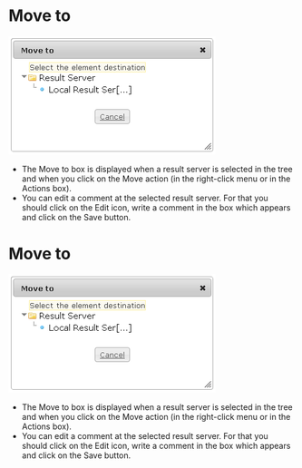 <!--
created_at: '2012-03-29 15:59:20'
updated_at: '2013-03-13 14:20:30'
authors:
    - 'Jérôme Bogaerts'
contributors:
    - 'Franck Gismondi'
tags:
    - Deliveries
-->

Move to
=======

![](../resources/resultservers-move.png)

-   The Move to box is displayed when a result server is selected in the tree and when you click on the Move action (in the right-click menu or in the Actions box).
-   You can edit a comment at the selected result server. For that you should click on the Edit icon, write a comment in the box which appears and click on the Save button.

Move to
=======

![](../resources/resultservers-move.png)

-   The Move to box is displayed when a result server is selected in the tree and when you click on the Move action (in the right-click menu or in the Actions box).
-   You can edit a comment at the selected result server. For that you should click on the Edit icon, write a comment in the box which appears and click on the Save button.


